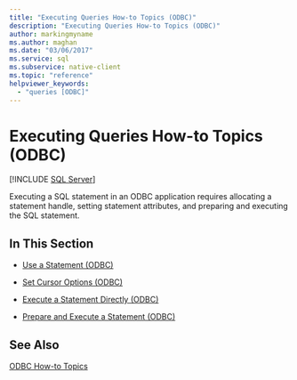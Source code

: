 ```yaml
---
title: "Executing Queries How-to Topics (ODBC)"
description: "Executing Queries How-to Topics (ODBC)"
author: markingmyname
ms.author: maghan
ms.date: "03/06/2017"
ms.service: sql
ms.subservice: native-client
ms.topic: "reference"
helpviewer_keywords:
  - "queries [ODBC]"
---
```

# Executing Queries How-to Topics (ODBC)
[!INCLUDE [SQL Server](../../../includes/applies-to-version/sql-asdb-asdbmi-asa-pdw.md)]

  Executing a SQL statement in an ODBC application requires allocating a statement handle, setting statement attributes, and preparing and executing the SQL statement.  
  
## In This Section  
  
-   [Use a Statement &#40;ODBC&#41;](../../../relational-databases/native-client-odbc-how-to/execute-queries/use-a-statement-odbc.md)  
  
-   [Set Cursor Options &#40;ODBC&#41;](../../../relational-databases/native-client-odbc-how-to/execute-queries/set-cursor-options-odbc.md)  
  
-   [Execute a Statement Directly &#40;ODBC&#41;](../../../relational-databases/native-client-odbc-how-to/execute-queries/execute-a-statement-directly-odbc.md)  
  
-   [Prepare and Execute a Statement &#40;ODBC&#41;](../../../relational-databases/native-client-odbc-how-to/execute-queries/prepare-and-execute-a-statement-odbc.md)  
  
## See Also  
 [ODBC How-to Topics](../../../relational-databases/native-client-odbc-how-to/odbc-how-to-topics.md)  
  
  

